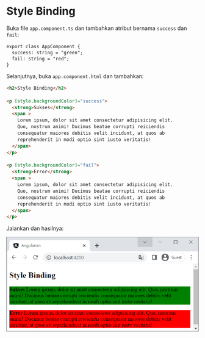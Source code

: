 # Style Binding

Buka file `app.component.ts` dan tambahkan atribut bernama `success` dan `fail`:

```tsx
export class AppComponent {
  success: string = "green";
  fail: string = "red";
}
```

Selanjutnya, buka `app.component.html` dan tambahkan:

```html
<h2>Style Binding</h2>

<p [style.backgroundColor]="success">
  <strong>Sukses</strong>
  <span >
    Lorem ipsum, dolor sit amet consectetur adipisicing elit. 
    Quo, nostrum animi! Ducimus beatae corrupti reiciendis 
    consequatur maiores debitis velit incidunt, at quos ab 
    reprehenderit in modi optio sint iusto veritatis!
  </span>
</p>

<p [style.backgroundColor]="fail">
  <strong>Error</strong>
  <span >
    Lorem ipsum, dolor sit amet consectetur adipisicing elit. 
    Quo, nostrum animi! Ducimus beatae corrupti reiciendis 
    consequatur maiores debitis velit incidunt, at quos ab 
    reprehenderit in modi optio sint iusto veritatis!
  </span>
</p>
```

Jalankan dan hasilnya:

![Untitled](Style%20Binding%20d474ea3676ed4b97bf6c0755696d1fd2/Untitled.png)
